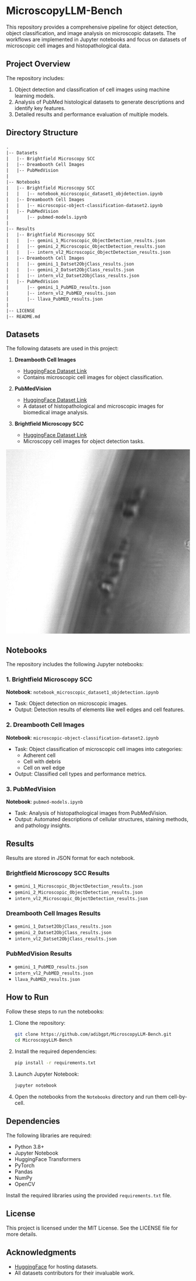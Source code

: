 # MicroscopyLLM-Bench

This repository provides a comprehensive pipeline for object detection, object classification, and image analysis on microscopic datasets. The workflows are implemented in Jupyter notebooks and focus on datasets of microscopic cell images and histopathological data.

## Project Overview
The repository includes:
1. Object detection and classification of cell images using machine learning models.
2. Analysis of PubMed histological datasets to generate descriptions and identify key features.
3. Detailed results and performance evaluation of multiple models.

## Directory Structure
```plaintext
.
|-- Datasets
|   |-- Brightfield Microscopy SCC
|   |-- Dreambooth Cell Images
|   |-- PubMedVision
|
|-- Notebooks
|   |-- Brightfield Microscopy SCC
|   |   |-- notebook_microscopic_dataset1_objdetection.ipynb
|   |-- Dreambooth Cell Images
|   |   |-- microscopic-object-classification-dataset2.ipynb
|   |-- PubMedVision
|       |-- pubmed-models.ipynb
|
|-- Results
|   |-- Brightfield Microscopy SCC
|   |   |-- gemini_1_Microscopic_ObjectDetection_results.json
|   |   |-- gemini_2_Microscopic_ObjectDetection_results.json
|   |   |-- intern_vl2_Microscopic_ObjectDetection_results.json
|   |-- Dreambooth Cell Images
|   |   |-- gemini_1_Datset2ObjClass_results.json
|   |   |-- gemini_2_Datset2ObjClass_results.json
|   |   |-- intern_vl2_Datset2ObjClass_results.json
|   |-- PubMedVision
|       |-- gemini_1_PubMED_results.json
|       |-- intern_vl2_PubMED_results.json
|       |-- llava_PubMED_results.json
|
|-- LICENSE
|-- README.md
```

## Datasets
The following datasets are used in this project:

1. **Dreambooth Cell Images**
   - [HuggingFace Dataset Link](https://huggingface.co/datasets/mario-dg/dreambooth-cell-images/viewer/default/train?p=45)
   - Contains microscopic cell images for object classification.

2. **PubMedVision**
   - [HuggingFace Dataset Link](https://huggingface.co/datasets/FreedomIntelligence/PubMedVision)
   - A dataset of histopathological and microscopic images for biomedical image analysis.

3. **Brightfield Microscopy SCC**
   - [HuggingFace Dataset Link](https://huggingface.co/datasets/mario-dg/brightfield-microscopy-scc)
   - Microscopy cell images for object detection tasks.

![image](https://github.com/adibgpt/MicroscopyLLM-Bench/blob/9cc09d55270038145a6c83b67a49a50847a2353e/Datasets/Brightfield%20Microscopy%20SCC/image%20(2).png)

## Notebooks
The repository includes the following Jupyter notebooks:

### 1. Brightfield Microscopy SCC
**Notebook**: `notebook_microscopic_dataset1_objdetection.ipynb`
- Task: Object detection on microscopic images.
- Output: Detection results of elements like well edges and cell features.

### 2. Dreambooth Cell Images
**Notebook**: `microscopic-object-classification-dataset2.ipynb`
- Task: Object classification of microscopic cell images into categories:
  - Adherent cell
  - Cell with debris
  - Cell on well edge
- Output: Classified cell types and performance metrics.

### 3. PubMedVision
**Notebook**: `pubmed-models.ipynb`
- Task: Analysis of histopathological images from PubMedVision.
- Output: Automated descriptions of cellular structures, staining methods, and pathology insights.

## Results
Results are stored in JSON format for each notebook.

### Brightfield Microscopy SCC Results
- `gemini_1_Microscopic_ObjectDetection_results.json`
- `gemini_2_Microscopic_ObjectDetection_results.json`
- `intern_vl2_Microscopic_ObjectDetection_results.json`

### Dreambooth Cell Images Results
- `gemini_1_Datset2ObjClass_results.json`
- `gemini_2_Datset2ObjClass_results.json`
- `intern_vl2_Datset2ObjClass_results.json`

### PubMedVision Results
- `gemini_1_PubMED_results.json`
- `intern_vl2_PubMED_results.json`
- `llava_PubMED_results.json`

## How to Run
Follow these steps to run the notebooks:

1. Clone the repository:
   ```bash
   git clone https://github.com/adibgpt/MicroscopyLLM-Bench.git
   cd MicroscopyLLM-Bench
   ```

2. Install the required dependencies:
   ```bash
   pip install -r requirements.txt
   ```

3. Launch Jupyter Notebook:
   ```bash
   jupyter notebook
   ```

4. Open the notebooks from the `Notebooks` directory and run them cell-by-cell.

## Dependencies
The following libraries are required:
- Python 3.8+
- Jupyter Notebook
- HuggingFace Transformers
- PyTorch
- Pandas
- NumPy
- OpenCV

Install the required libraries using the provided `requirements.txt` file.

## License
This project is licensed under the MIT License. See the LICENSE file for more details.

## Acknowledgments
- [HuggingFace](https://huggingface.co/) for hosting datasets.
- All datasets contributors for their invaluable work.
